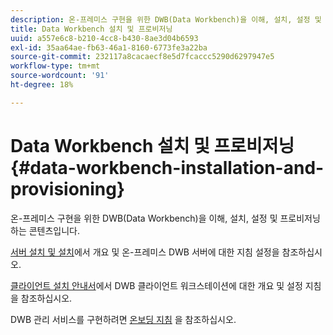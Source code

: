 ```yaml
---
description: 온-프레미스 구현을 위한 DWB(Data Workbench)을 이해, 설치, 설정 및 프로비저닝하는 콘텐츠입니다.
title: Data Workbench 설치 및 프로비저닝
uuid: a557e6c8-b210-4cc8-b430-8ae3d04b6593
exl-id: 35aa64ae-fb63-46a1-8160-6773fe3a22ba
source-git-commit: 232117a8cacaecf8e5d7fcaccc5290d6297947e5
workflow-type: tm+mt
source-wordcount: '91'
ht-degree: 18%

---
```


# Data Workbench 설치 및 프로비저닝{#data-workbench-installation-and-provisioning}

온-프레미스 구현을 위한 DWB(Data Workbench)을 이해, 설치, 설정 및 프로비저닝하는 콘텐츠입니다.

[서버 설치 및 설치](https://experienceleague.adobe.com/docs/data-workbench/using/server-admin-install/install-servers/c-install-ins-svr.html)에서 개요 및 온-프레미스 DWB 서버에 대한 지침 설정을 참조하십시오.

[클라이언트 설치 안내서](https://experienceleague.adobe.com/docs/data-workbench/using/install/c-data-workbench-client-install.html?lang=ko-KR)에서 DWB 클라이언트 워크스테이션에 대한 개요 및 설정 지침을 참조하십시오.

DWB 관리 서비스를 구현하려면 [온보딩 지침](../../../home/dwb-implement-overview/dwb-implement-provision/dwb-implement-onboarding.md#concept-e93aba41b26a410f959c5ca7f8e33355) 을 참조하십시오.
